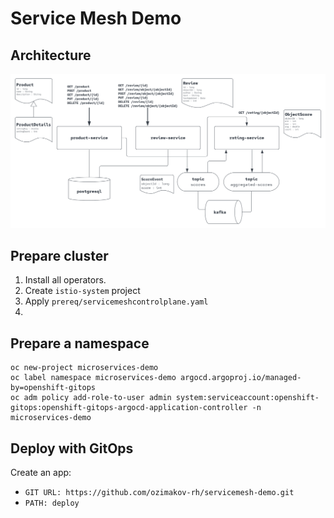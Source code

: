 # Service Mesh Demo

## Architecture

![Architecture Diagram](diagram.svg)

## Prepare cluster
1. Install all operators.
2. Create `istio-system` project
3. Apply `prereq/servicemeshcontrolplane.yaml`
4. 

## Prepare a namespace
```
oc new-project microservices-demo
oc label namespace microservices-demo argocd.argoproj.io/managed-by=openshift-gitops
oc adm policy add-role-to-user admin system:serviceaccount:openshift-gitops:openshift-gitops-argocd-application-controller -n microservices-demo
```

## Deploy with GitOps
Create an app:
 - `GIT URL:
   https://github.com/ozimakov-rh/servicemesh-demo.git`
 - `PATH: deploy`